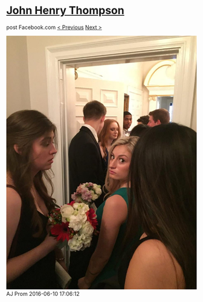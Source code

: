 # [John Henry Thompson](../README.md)
post Facebook.com
[< Previous](2016-06-10-3.md) [Next >](2016-06-10-5.md)

[![](../media/2016-06-10/AJ-Prom-2.jpg)](../README.md)
AJ Prom
2016-06-10 17:06:12